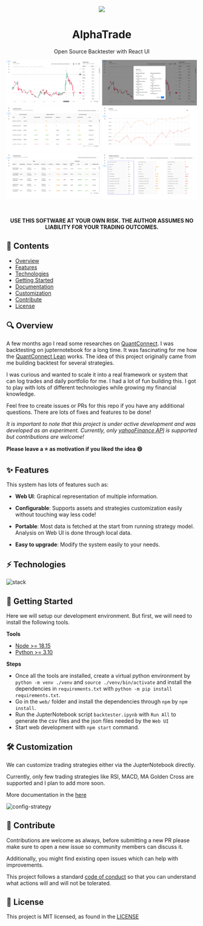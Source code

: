 <p align="center">
  <img width="100px" src="./assets/logo.png">
  <h1 align="center">AlphaTrade</h1>
  <p align="center">Open Source Backtester with React UI</p>
</p>

<p aligh="center">
<img width="49.5%" src="./assets/screenshots/KLineChart.png" alt="charts" /> <img width="49.5%" src="./assets/screenshots/IndicatorsDashboard.png" alt="indicators" />
<img width="49.5%" src="./assets/screenshots/PortfolioLogs.png" alt="portfoliologs" /> <img width="49.5%" src="./assets/screenshots/PortfolioLineChart.png" alt="portfolio" />
<img width="49.5%" src="./assets/screenshots/TradingRecordLogs.png" alt="trading-records" /> <img width="49.5%" src="./assets/screenshots/StrategiesComparisonDashboard.png" alt="strategy-comparison" />
</p>

<br />

<p align="center">
<b>USE THIS SOFTWARE AT YOUR OWN RISK. THE AUTHOR ASSUMES NO LIABILITY FOR YOUR TRADING OUTCOMES.</b></p>

## 📖 Contents

- [Overview](#overview)
- [Features](#features)
- [Technologies](#technologies)
- [Getting Started](#getting-started)
- [Documentation](#documentation)
- [Customization](#customization)
- [Contribute](#contribute)
- [License](#license)

## 🔍 Overview <a id="overview" />

A few months ago I read some researches on [QuantConnect](https://www.quantconnect.com/). I was backtesting on jupternotebook for a long time. It was fascinating for me how the [QuantConnect Lean](https://github.com/QuantConnect/Lean) works. The idea of this project originally came from me building backtest for several strategies.

I was curious and wanted to scale it into a real framework or system that can log trades and daily portfolio for me. I had a lot of fun building this. I got to play with lots of different technologies while growing my financial knowledge.

Feel free to create issues or PRs for this repo if you have any additional questions. There are lots of fixes and features to be done!

_It is important to note that this project is under active development and was developed as an experiment. Currently, only [yahooFinance API](https://pypi.org/project/yfinance/) is supported but contributions are welcome!_

**Please leave a ⭐ as motivation if you liked the idea 😄**

## ✨ Features <a id="features" />

This system has lots of features such as:

- **Web UI**: Graphical representation of multiple information.

- **Configurable**: Supports assets and strategies customization easily without touching way less code!

- **Portable**: Most data is fetched at the start from running strategy model. Analysis on Web UI is done through local data.

- **Easy to upgrade**: Modify the system easily to your needs.

## ⚡️ Technologies <a id="technologies" />

<img width="98%" src="./assets/stack.png" alt="stack" />

## 🍕 Getting Started <a id="getting-started" />

Here we will setup our development environment. But first, we will need to install the following tools.

**Tools**

- [Node >= 18.15](https://nodejs.org/en/download/)
- [Python >= 3.10](https://www.python.org/downloads/)

**Steps**

- Once all the tools are installed, create a virtual python environment by `python -m venv ./venv` and `source ./venv/bin/activate` and install the dependencies in `requirements.txt` with `python -m pip install requirements.txt`.
- Go in the `web/` folder and install the dependencies through `npm` by `npm install`.
- Run the JupterNotebook script `backtester.ipynb` with `Run All` to generate the csv files and the json files needed by the `Web UI`
- Start web development with `npm start` command.

## 🛠 Customization <a id="customization" />

We can customize trading strategies either via the JupterNotebook directly.

Currently, only few trading strategies like RSI, MACD, MA Golden Cross are supported and I plan to add more soon.

More documentation in the [here](./docs/Documentation.md)

<img width="60%" src="./assets/screenshots/dashboard/config-strategy.png" alt="config-strategy" />

## 👏 Contribute <a id="contribute" />

Contributions are welcome as always, before submitting a new PR please make sure to open a new issue so community members can discuss it.

Additionally, you might find existing open issues which can help with improvements.

This project follows a standard [code of conduct](./CODE_OF_CONDUCT.md) so that you can understand what actions will and will not be tolerated.

## 📄 License <a id="license" />

This project is MIT licensed, as found in the [LICENSE](./LICENSE)
